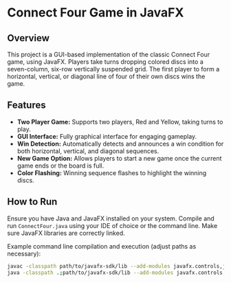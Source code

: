 # Connect Four Game in JavaFX

## Overview

This project is a GUI-based implementation of the classic Connect Four game, using JavaFX. Players take turns dropping colored discs into a seven-column, six-row vertically suspended grid. The first player to form a horizontal, vertical, or diagonal line of four of their own discs wins the game.

## Features

- **Two Player Game:** Supports two players, Red and Yellow, taking turns to play.
- **GUI Interface:** Fully graphical interface for engaging gameplay.
- **Win Detection:** Automatically detects and announces a win condition for both horizontal, vertical, and diagonal sequences.
- **New Game Option:** Allows players to start a new game once the current game ends or the board is full.
- **Color Flashing:** Winning sequence flashes to highlight the winning discs.

## How to Run

Ensure you have Java and JavaFX installed on your system. Compile and run `ConnectFour.java` using your IDE of choice or the command line. Make sure JavaFX libraries are correctly linked.

Example command line compilation and execution (adjust paths as necessary):

```bash
javac -classpath path/to/javafx-sdk/lib --add-modules javafx.controls,javafx.fxml ConnectFour.java
java -classpath .;path/to/javafx-sdk/lib --add-modules javafx.controls,javafx.fxml ConnectFour
